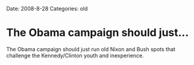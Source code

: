 Date: 2008-8-28
Categories: old

# The Obama campaign should just...

The Obama campaign should just run old Nixon and Bush spots that challenge the Kennedy/Clinton youth and inexperience.
